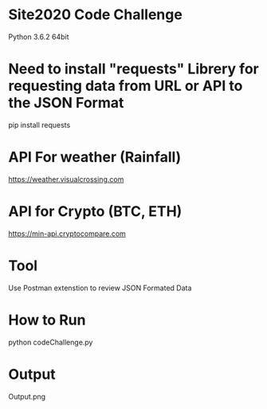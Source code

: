 # Site2020 Code Challenge

Python 3.6.2 64bit

# Need to install "requests" Librery for requesting data from URL or API to the JSON Format
pip install requests

# API For weather (Rainfall)
https://weather.visualcrossing.com

# API for Crypto (BTC, ETH)
https://min-api.cryptocompare.com

# Tool
Use Postman extenstion to review JSON Formated Data

# How to Run
python codeChallenge.py

# Output
 Output.png